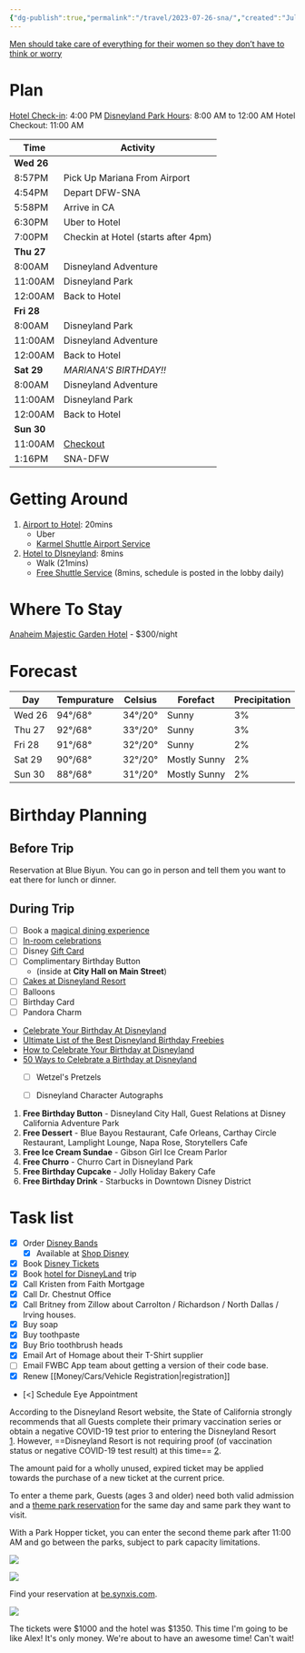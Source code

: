 ```yaml
---
{"dg-publish":true,"permalink":"/travel/2023-07-26-sna/","created":"Jul 14, 2023, 11:59 AM"}
---
```



[Men should take care of everything for their women so they don’t have to think or worry](https://youtube.com/shorts/d5Cpp1DZOO4?feature=share)

# Plan

[Hotel Check-in](https://be.synxis.com/search-results?adult=1&arrive=2023-07-26&chain=17865&child=0&currency=USD&depart=2023-07-30&hotel=64778&level=hotel&locale=en-US&rooms=1&sbe_pl=1): 4:00 PM
[Disneyland Park Hours](https://disneyland.disney.go.com/calendars/five-day/#/disneyland,disney-california-adventure,downtown-disney-district/): 8:00 AM to 12:00 AM
Hotel Checkout: 11:00 AM

| Time    | Activity                                                                                           |
|---------|----------------------------------------------------------------------------------------------------|
| **Wed 26**  |                                                                                                    |
| 8:57PM  | Pick Up Mariana From Airport                                                                       |
| 4:54PM  | Depart DFW-SNA                                                                                     |
| 5:58PM  | Arrive in CA                                                                                       |
| 6:30PM  | Uber to Hotel                                                                                      |
| 7:00PM  | Checkin at Hotel (starts after 4pm)                                                                |
| **Thu 27**  |                                                                                                    |
| 8:00AM  | Disneyland Adventure                                                                               |
| 11:00AM | Disneyland Park                                                                                    |
| 12:00AM | Back to Hotel                                                                                      |
| **Fri 28**  |                                                                                                    |
| 8:00AM  | Disneyland Park                                                                                    |
| 11:00AM | Disneyland Adventure                                                                               |
| 12:00AM | Back to Hotel                                                                                      |
| **Sat 29**  | *MARIANA'S BIRTHDAY!!*                                                                               |
| 8:00AM  | Disneyland Adventure                                                                               |
| 11:00AM | Disneyland Park                                                                                    |
| 12:00AM | Back to Hotel                                                                                      |
| **Sun 30**  |                                                                                                    |
| 11:00AM    | [Checkout](https://mail.google.com/mail/u/1/#search/garden+hotel/FMfcgzGtwCwmPBPNtkQlxTGgJbrSfTsw) |
| 1:16PM  | SNA-DFW                                                                                            |


# Getting Around

1. [Airport to Hotel](https://www.google.com/maps/dir/Sna/anaheim+majestic+garden+hotel/@33.7469974,-117.9456545,12z/data=!3m1!4b1!4m13!4m12!1m5!1m1!1s0x80dcdeedcbab40ef:0xc941e8f5c31119e2!2m2!1d-117.8692376!2d33.6746755!1m5!1m1!1s0x80dcd62b3434c4b1:0x4ee319f1b1bc74d1!2m2!1d-117.9207152!2d33.8193589?entry=ttu): 20mins
	- Uber
	- [Karmel Shuttle Airport Service](https://majesticgardenhotel.com/hotel/getting-here/)
2. [Hotel to DIsneyland](https://www.google.com/maps/dir/anaheim+majestic+garden+hotel/Disneyland+Park,+Anaheim,+CA/@33.8149956,-117.9238783,15.75z/data=!4m14!4m13!1m5!1m1!1s0x80dcd62b3434c4b1:0x4ee319f1b1bc74d1!2m2!1d-117.9207152!2d33.8193589!1m5!1m1!1s0x80dcd7d12b3b5e6b:0x2ef62f8418225cfa!2m2!1d-117.9189742!2d33.8120918!5i1?entry=ttu): 8mins
	- Walk (21mins)
	- [Free Shuttle Service](https://majesticgardenhotel.com/theme-parks/dream-machine-shuttle-service) (8mins, schedule is posted in the lobby daily)

# Where To Stay

[Anaheim Majestic Garden Hotel](https://majesticgardenhotel.com/hotel/specials/book-direct) - $300/night

# Forecast

| Day    | Tempurature | Celsius | Forefact     | Precipitation |
|--------|-------------|---------|--------------|---------------|
| Wed 26 | 94°/68°     | 34°/20° | Sunny        | 3%            |
| Thu 27 | 92°/68°     | 33°/20° | Sunny        | 3%            |
| Fri 28 | 91°/68°     | 32°/20° | Sunny        | 2%            |
| Sat 29 | 90°/68°     | 32°/20° | Mostly Sunny | 2%            |
| Sun 30 | 88°/68°     | 31°/20° | Mostly Sunny | 2%            |


# Birthday Planning

## Before Trip

Reservation at Blue Biyun. You can go in person and tell them you want to eat there for lunch or dinner.

## During Trip

- [ ] Book a [magical dining experience](https://disneyland.disney.go.com/dining/)
- [ ] [In-room celebrations](http://disneyland.disneyfloralandgifts.com/category/in-room+celebrations.do?utm_source=DLRwebsitecelebrate&utm_medium=DLRwebsitecelebrate&utm_campaign=DLRwebsitecelebrateIRC)
- [ ] Disney [Gift Card](https://www.shopdisney.com/gift-cards.html/?CMP=SYN-FY22-DPRD-DLR-Tiles)
- [ ] Complimentary Birthday Button
	- (inside at **City Hall on Main Street**)
- [ ] [Cakes at Disneyland Resort](https://disneyland.disney.go.com/guest-services/cake-orders/)
- [ ] Balloons
- [ ] Birthday Card
- [ ] Pandora Charm

- [Celebrate Your Birthday At Disneyland](https://disneyland.disney.go.com/events-tours/birthdays/)
- [Ultimate List of the Best Disneyland Birthday Freebies](https://www.getawaytoday.com/travel-blog/ultimate-list-of-the-best-disneyland-birthday-free)
- [How to Celebrate Your Birthday at Disneyland](https://mickeyvisit.com/celebrating-birthday-disneyland/)
- [50 Ways to Celebrate a Birthday at Disneyland](https://www.momrewritten.com/celebrating-your-birthday-at-disneyland-fun-ways-on-how-to-make-your-special-day-even-more-magical/)
	- [ ] Wetzel's Pretzels
	- [ ] Disneyland Character Autographs


1. **Free Birthday Button** - Disneyland City Hall, Guest Relations at Disney California Adventure Park
2. **Free Dessert** - Blue Bayou Restaurant, Cafe Orleans, Carthay Circle Restaurant, Lamplight Lounge, Napa Rose, Storytellers Cafe
3. **Free Ice Cream Sundae** - Gibson Girl Ice Cream Parlor
4. **Free Churro** - Churro Cart in Disneyland Park
5. **Free Birthday Cupcake** - Jolly Holiday Bakery Cafe
6. **Free Birthday Drink** - Starbucks in Downtown Disney District

# Task list


<div class="transclusion internal-embed is-loaded"><div class="markdown-embed">





- [x] Order [Disney Bands](https://disneyland.disney.go.com/guest-services/magicband-plus/)
	- [x] Available at [Shop Disney](https://www.shopdisney.com/accessories/adults/magicband/)
- [x] Book [Disney Tickets](https://disneyland.disney.go.com/admission/tickets/)
- [x] Book [hotel for DisneyLand](https://disneyland.disney.go.com/hotels/) trip
- [x] Call Kristen from Faith Mortgage
- [x] Call Dr. Chestnut Office
- [x] Call Britney from  Zillow about Carrolton / Richardson / North Dallas / Irving houses.
- [x] Buy soap
- [x] Buy toothpaste
- [x] Buy Brio toothbrush heads
- [x] Email Art of Homage about their T-Shirt supplier
- [ ] Email FWBC App team about getting a version of their code base.
- [x] Renew [[Money/Cars/Vehicle Registration\|registration]]
- [<] Schedule Eye Appointment

According to the Disneyland Resort website, the State of California strongly recommends that all Guests complete their primary vaccination series or obtain a negative COVID-19 test prior to entering the Disneyland Resort [1](https://disneyland.disney.go.com/experience-updates/). However, ==Disneyland Resort is not requiring proof (of vaccination status or negative COVID-19 test result) at this time== [2](https://plandisney.disney.go.com/question/covid-test-required-enter-disneyland-california-parksif-463840/).

The amount paid for a wholly unused, expired ticket may be applied towards the purchase of a new ticket at the current price.

To enter a theme park, Guests (ages 3 and older) need both valid admission and a [theme park reservation](https://disneyland.disney.go.com/experience-updates/park-reservations/) for the same day and same park they want to visit.

With a Park Hopper ticket, you can enter the second theme park after 11:00 AM and go between the parks, subject to park capacity limitations.

![](https://i.imgur.com/YNPv0wQ.png)

![](https://i.imgur.com/FgIdObn.png)

Find your reservation at [be.synxis.com](https://be.synxis.com/search-results?adult=1&arrive=2023-07-26&chain=17865&child=0&currency=USD&depart=2023-07-30&hotel=64778&level=hotel&locale=en-US&rooms=1&sbe_pl=1).

![](https://i.imgur.com/v9iENpg.png)

The tickets were $1000 and the hotel was $1350. This time I'm going to be like Alex! It's only money. We're about to have an awesome time! Can't wait!

</div></div>
